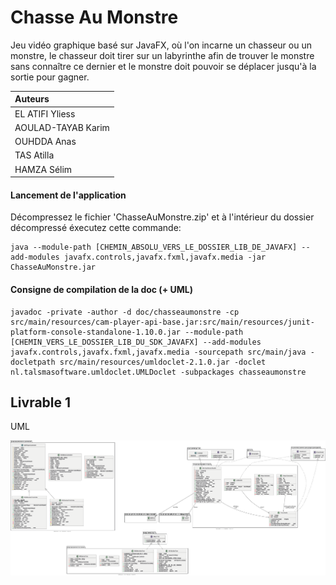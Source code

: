 # Chasse Au Monstre

Jeu vidéo graphique basé sur JavaFX, où l'on incarne un chasseur ou un monstre, le chasseur doit tirer sur un labyrinthe afin de trouver le monstre sans connaître ce dernier et le monstre doit pouvoir se déplacer jusqu'à la sortie pour gagner.

| Auteurs  |
| :--------------- |
| EL ATIFI Yliess |
| AOULAD-TAYAB Karim | 
| OUHDDA Anas |
| TAS Atilla |
| HAMZA Sélim|

#### Lancement de l'application

Décompressez le fichier 'ChasseAuMonstre.zip' et à l'intérieur du dossier décompressé éxecutez cette commande:

```
java --module-path [CHEMIN_ABSOLU_VERS_LE_DOSSIER_LIB_DE_JAVAFX] --add-modules javafx.controls,javafx.fxml,javafx.media -jar ChasseAuMonstre.jar
```

#### Consigne de compilation de la doc (+ UML)

```
javadoc -private -author -d doc/chasseaumonstre -cp src/main/resources/cam-player-api-base.jar:src/main/resources/junit-platform-console-standalone-1.10.0.jar --module-path [CHEMIN_VERS_LE_DOSSIER_LIB_DU_SDK_JAVAFX] --add-modules javafx.controls,javafx.fxml,javafx.media -sourcepath src/main/java -docletpath src/main/resources/umldoclet-2.1.0.jar -doclet nl.talsmasoftware.umldoclet.UMLDoclet -subpackages chasseaumonstre
```

## Livrable 1

UML

![uml](doc/livrable-1/rapports/img/Diagramme_de_classes.png)
